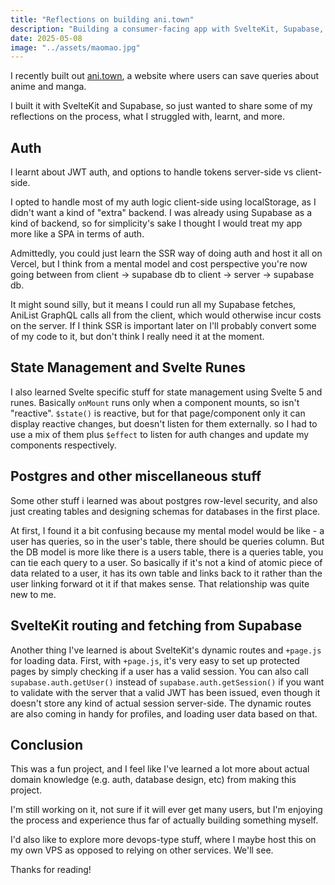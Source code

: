 ```yaml
---
title: "Reflections on building ani.town"
description: "Building a consumer-facing app with SvelteKit, Supabase, and the AniList API"
date: 2025-05-08
image: "../assets/maomao.jpg"
---
```


I recently built out [ani.town](https://ani.town), a website where users can save queries about anime and manga.

I built it with SvelteKit and Supabase, so just wanted to share some of my reflections on the process, what I struggled with, learnt, and more.

## Auth

I learnt about JWT auth, and options to handle tokens server-side vs client-side.

I opted to handle most of my auth logic client-side using localStorage, as I didn't want a kind of "extra" backend. I was already using Supabase as a kind of backend, so for simplicity's sake I thought I would treat my app more like a SPA in terms of auth.

Admittedly, you could just learn the SSR way of doing auth and host it all on Vercel, but I think from a mental model and cost perspective you're now going between from client -> supabase db to client -> server -> supabase db.

It might sound silly, but it means I could run all my Supabase fetches, AniList GraphQL calls all from the client, which would otherwise incur costs on the server. If I think SSR is important later on I'll probably convert some of my code to it, but don't think I really need it at the moment.

## State Management and Svelte Runes

I also learned Svelte specific stuff for state management using Svelte 5 and runes. Basically `onMount` runs only when a component mounts, so isn't "reactive". `$state()` is reactive, but for that page/component only it can display reactive changes, but doesn't listen for them externally. so I had to use a mix of them plus `$effect` to listen for auth changes and update my components respectively.

## Postgres and other miscellaneous stuff

Some other stuff i learned was about postgres row-level security, and also just creating tables and designing schemas for databases in the first place.

At first, I found it a bit confusing because my mental model would be like - a user has queries, so in the user's table, there should be queries column. But the DB model is more like there is a users table, there is a queries table, you can tie each query to a user. So basically if it's not a kind of atomic piece of data related to a user, it has its own table and links back to it rather than the user linking forward ot it if that makes sense. That relationship was quite new to me.

## SvelteKit routing and fetching from Supabase

Another thing I've learned is about SvelteKit's dynamic routes and `+page.js` for loading data. First, with `+page.js`, it's very easy to set up protected pages by simply checking if a user has a valid session. You can also call `supabase.auth.getUser()` instead of `supabase.auth.getSession()` if you want to validate with the server that a valid JWT has been issued, even though it doesn't store any kind of actual session server-side. The dynamic routes are also coming in handy for profiles, and loading user data based on that.

## Conclusion

This was a fun project, and I feel like I've learned a lot more about actual domain knowledge (e.g. auth, database design, etc) from making this project.

I'm still working on it, not sure if it will ever get many users, but I'm enjoying the process and experience thus far of actually building something myself.

I'd also like to explore more devops-type stuff, where I maybe host this on my own VPS as opposed to relying on other services. We'll see.

Thanks for reading!
